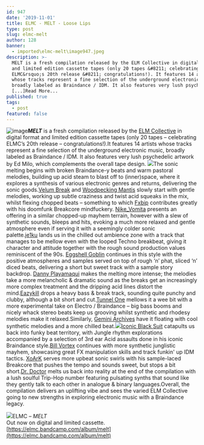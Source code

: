 ```yaml
---
id: 947
date: '2019-11-01'
title: ELMC - MELT - Loose Lips
type: post
slug: elmc-melt
author: 128
banner:
  - imported\elmc-melt\image947.jpeg
description: >-
  MELT is a fresh compilation released by the ELM Collective in digital format
  and limited edition cassette tapes (only 20 tapes &#8211; celebrating
  ELMC&rsquo;s 20th release &#8211; congratulations!). It features 14 artists
  whose tracks represent a fine selection of the underground electronic music,
  broadly labeled as Braindance / IDM. It also features very lush psychedelic
  [...]Read More...
published: true
tags:
  - post
featured: false
---
```

![image](../imported\elmc-melt\image947.jpeg)**_MELT_** is a fresh compilation released by the [ELM Collective](https://elmc.bandcamp.com) in digital format and limited edition cassette tapes (only 20 tapes – celebrating ELMC’s 20th release – congratulations!).It features 14 artists whose tracks represent a fine selection of the underground electronic music, broadly labeled as Braindance / IDM. It also features very lush psychedelic artwork by Ed Milo, which complements the overall tape design. ![](/wp-content/uploads/live/img/wysiwyg/5da487ffe91d7.jpg)The sonic melting begins with broken Braindance-y beats and warm pastoral melodies, building up acid steam to blast off to (inner)space, where it explores a synthesis of various electronic genres and returns, delivering the sonic goods.[Velum Break](https://velumbreak.bandcamp.com/) and [Woodpecking Mantis](https://woodpeckingmantis.bandcamp.com/) slowly start with gentle melodies, working up subtle craziness and twist acid squeaks in the mix, whilst flexing chopped beats – something to which [Fxbip](https://fxbip.bandcamp.com/) contributes greatly with his doomfunk Breakcore mindfuckery. [Nike\_Vomita](https://nikevomita.bandcamp.com/) presents an offering in a similar chopped-up mayhem terrain, however with a slew of synthetic sounds, bleeps and hits, evoking a much more relaxed and gentle atmosphere even if serving it with a seemingly colder sonic palette.[je1ku](https://je1ku.bandcamp.com/) lands us in the chilled out ambience zone with a track that manages to be mellow even with the looped Techno breakbeat, giving it character and attitude together with the rough sound production values reminiscent of the 90s. [Eggshell Goblin](https://eggshellgoblin.bandcamp.com/) continues in this style with the positive atmospheres and samples served on top of rough ‘n’ phat, sliced ‘n’ diced beats, delivering a short but sweet track with a sample story backdrop. [Danny Playamaqui](https://playamaqui.bandcamp.com/) makes the melting more intense; the melodies take a more melancholic & dramatic sound as the breaks get an increasingly more complex treatment and the dripping acid lines distort the mind.[Eazykill](https://eazykill.bandcamp.com/) drops a heavy bass & break track, sounding quite punchy and clubby, although a bit short and cut.[Tunnel One](https://tunnelone.bandcamp.com/) mellows it a wee bit with a more experimental take on Electro / Braindance – big bass booms and nicely whack stereo beats keep us grooving whilst synthetic and rhodesy melodies make it relaxed.Similarly, [Gemini Archives](https://geminiarchives.com/) have it floating with cool synthetic melodies and a more chilled beat.![](/wp-content/uploads/live/img/wysiwyg/5da486f3f3dd0.jpg)[](https://iconicblacksuit.bandcamp.com/)[Iconic Black Suit](https://iconicblacksuit.bandcamp.com/) catapults us back into funky beat territory, with Jungle rhythm explorations accompanied by a selection of 3rd ear Acid assaults done in his iconic Braindance style.[Bill Vortex](https://www.discogs.com/artist/5859349-Bill-Vortex) continues with more synthetic junglistic mayhem, showcasing great FX manipulation skills and track funkin' up IDM tactics. [XoArK](https://xoark.bandcamp.com/) serves more upbeat sonic swirls with his sample-laced Breakcore that pushes the tempo and sounds sweet, but stops a bit short.[Dr. Doctor](https://soundcloud.com/dr-doctor) melts us back into reality at the end of the compilation with a lush soulful Trip-Hop number featuring pulsating synths that sound like they gently talk to each other in analogue & binary languages.Overall, the compilation delivers an uplifting vibe and sees the varied ELM Collective going to new strengths in exploring electronic music with a Braindance legacy.

![](/wp-content/uploads/live/img/wysiwyg/5da48431e979c.jpg)ELMC – _MELT_  
Out now on digital and limited cassette.  
[https://elmc.bandcamp.com/album/melt](https://elmc.bandcamp.com/album/melt)